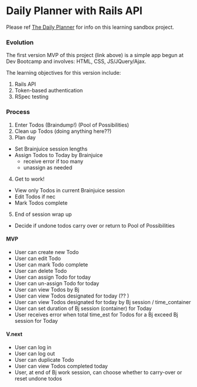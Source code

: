 # Daily Planner with Rails API

Please ref [The Daily Planner](https://github.com/ShawnTe/Daily-Planner) for info on this learning sandbox project.  

### Evolution
The first version MVP of this project (link above) is a simple app begun at Dev Bootcamp and involves: HTML, CSS, JS/JQuery/Ajax.   

The learning objectives for this version include:  
1. Rails API  
2. Token-based authentication  
3. RSpec testing    


### Process
1. Enter Todos (Braindump!) (Pool of Possibilities)  
2. Clean up Todos (doing anything here??)  
3. Plan day  
  - Set Brainjuice session lengths  
  - Assign Todos to Today by Brainjuice  
    - receive error if too many  
    - unassign as needed  
4. Get to work!  
  - View only Todos in current Brainjuice session  
  - Edit Todos if nec  
  - Mark Todos complete  
5. End of session wrap up  
  - Decide if undone todos carry over or return to Pool of Possibilities  


#### MVP
- User can create new Todo  
- User can edit Todo  
- User can mark Todo complete  
- User can delete Todo  
- User can assign Todo for today  
- User can un-assign Todo for today
- User can view Todos by Bj  
- User can view Todos designated for today (?? )
- User can view Todos designated for today by Bj session / time_container
- User can set duration of Bj session (container) for Today  
- User receives error when total time_est for Todos for a Bj exceed Bj session for Today  


#### V.next
- User can log in  
- User can log out  
- User can duplicate Todo  
- User can view Todos completed today  
- User, at end of Bj work session, can choose whether to carry-over or reset undone todos  
